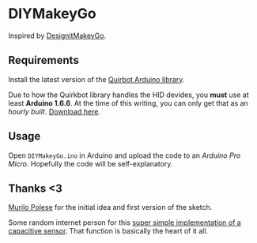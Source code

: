# DIYMakeyGo
Inspired by [DesignitMakeyGo](https://github.com/murilopolese/DesignitMakeyGo).

## Requirements
Install the latest version of the [Quirbot Arduino library](https://github.com/Quirkbot/QuirkbotArduinoLibrary/releases).

Due to how the Quirkbot library handles the HID devides, you **must** use at least **Arduino 1.6.6**. At the time of this writing, you can only get that as an *hourly built*. [Download here](https://www.arduino.cc/en/Main/Software).

## Usage

Open ``DIYMakeyGo.ino`` in Arduino and upload the code to an *Arduino Pro Micro*. Hopefully the code will be self-explanatory.

## Thanks <3

[Murilo Polese](https://github.com/murilopolese) for the initial idea and first version of the sketch.

Some random internet person for this [super simple implementation of a capacitive sensor](http://playground.arduino.cc/Code/CapacitiveSensor). That function is basically the heart of it all.
